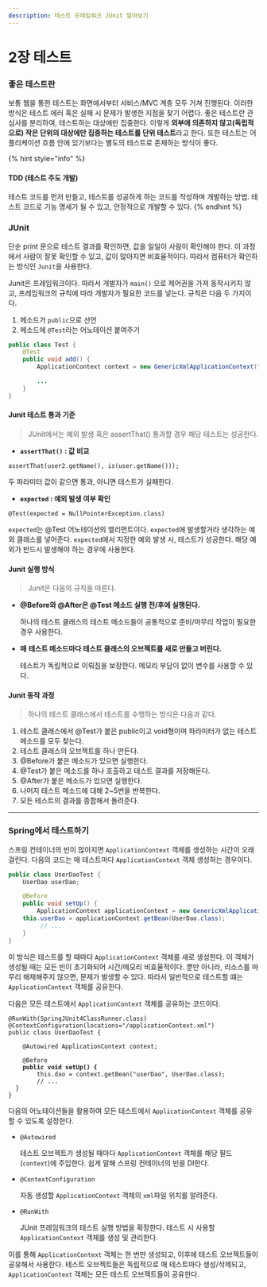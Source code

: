 ```yaml
---
description: 테스트 프레임워크 JUnit 알아보기
---
```


# 2장 테스트

### 좋은 테스트란

보통 웹을 통한 테스트는 화면에서부터 서비스/MVC 계층 모두 거쳐 진행된다. 이러한 방식은 테스트 에러 혹은 실패 시 문제가 발생한 지점을 찾기 어렵다. 좋은 테스트란 관심사를 분리하여, 테스트하는 대상에만 집중한다. 이렇게 **외부에 의존하지 않고(독립적으로) 작은 단위의 대상에만 집중하는 테스트를 단위 테스트**라고 한다. 또한 테스트는 어플리케이션 흐름 안에 있기보다는 별도의 테스트로 존재하는 방식이 좋다.

{% hint style="info" %}
#### TDD (테스트 주도 개발)

테스트 코드를 먼저 만들고, 테스트를 성공하게 하는 코드를 작성하며 개발하는 방법. 테스트 코드로 기능 명세가 될 수 있고, 안정적으로 개발할 수 있다.
{% endhint %}



### JUnit

단순 print 문으로 테스트 결과를 확인하면, 값을 일일이 사람이 확인해야 한다. 이 과정에서 사람이 잘못 확인할 수 있고, 값이 많아지면 비효율적이다. 따라서 컴퓨터가 확인하는 방식인 `Junit`을 사용한다.

Junit은 프레임워크이다. 따라서 개발자가 `main()` 으로 제어권을 가져 동작시키지 않고, 프레임워크의 규칙에 따라 개발자가 필요한 코드를 넣는다. 규칙은 다음 두 가지이다.

1. 메소드가 `public`으로 선언
2. 메소드에 `@Test`라는 어노테이션 붙여주기

```java
public class Test {
    @Test
    public void add() {
        ApplicationContext context = new GenericXmlApplicationContext("applicationContext.xml");

        ...
    }
}
```



#### Junit 테스트 통과 기준

> JUnit에서는 예외 발생 혹은 assertThat() 통과할 경우 해당 테스트는 성공한다.

* **`assertThat()` : 값 비교**

`assertThat(user2.getName(), is(user.getName()));`

두 파라미터 값이 같으면 통과, 아니면 테스트가 실패한다.

* **`expected` : 예외 발생 여부 확인**

`@Test(expected = NullPointerException.class)`

`expected`는 @Test 어노테이션의 엘리먼트이다. `expected`에 발생할거라 생각하는 예외 클래스를 넣어준다. `expected`에서 지정한 예외 발생 시, 테스트가 성공한다. 해당 예외가 반드시 발생해야 하는 경우에 사용한다.



#### Junit 실행 방식

> Junit은 다음의 규칙을 따른다.

*   **@Before와 @After은 @Test 메소드 실행 전/후에 실행된다.**

    하나의 테스트 클래스의 테스트 메소드들이 공통적으로 준비/마무리 작업이 필요한 경우 사용한다.
*   **매** **테스트 메소드마다 테스트 클래스의 오브젝트를 새로 만들고 버린다.**

    테스트가 독립적으로 이뤄짐을 보장한다. 메모리 부담이 없이 변수를 사용할 수 있다.



#### Junit 동작 과정

> 하나의 테스트 클래스에서 테스트를 수행하는 방식은 다음과 같다.

1. 테스트 클래스에서 @Test가 붙은 public이고 void형이며 파라미터가 없는 테스트 메소드를 모두 찾는다.
2. 테스트 클래스의 오브젝트를 하나 만든다.
3. @Before가 붙은 메소드가 있으면 실행한다.
4. @Test가 붙은 메소드를 하나 호출하고 테스트 결과를 저장해둔다.
5. @After가 붙은 메소드가 있으면 실행한다.
6. 나머지 테스트 메소드에 대해 2\~5번을 반복한다.
7. 모든 테스트의 결과를 종합해서 돌려준다.

***

### Spring에서 테스트하기

스프링 컨테이너의 빈이 많아지면 `ApplicationContext` 객체를 생성하는 시간이 오래 걸린다. 다음의 코드는 매 테스트마다 `ApplicationContext` 객체 생성하는 경우이다.

```java
public class UserDaoTest {
    UserDao userDao;

    @Before
    public void setUp() {
        ApplicationContext applicationContext = new GenericXmlApplicationContext("spring/applicationContext.xml");
	this.userDao = applicationContext.getBean(UserDao.class);
         // ...
    }
}
```

이 방식은 테스트를 할 때마다 `ApplicationContext` 객체를 새로 생성한다. 이 객체가 생성될 때는 모든 빈이 초기화되어 시간/메모리 비효율적이다. 뿐만 아니라, 리소스를 마무리 해제해주지 않으면, 문제가 발생할 수 있다. 따라서 일반적으로 테스트할 떄는 `ApplicationContext` 객체를 공유한다.

다음은 모든 테스트에서 `ApplicationContext` 객체를 공유하는 코드이다.

<pre class="language-java"><code class="lang-java">@RunWith(SpringJUnit4ClassRunner.class)
@ContextConfiguration(locations="/applicationContext.xml")
public class UserDaoTest {

    @Autowired ApplicationContext context;
    
    @Before
<strong>    public void setUp() {
</strong>        this.dao = context.getBean("userDao", UserDao.class);
        // ...
  }
}
</code></pre>

다음의 어노테이션들을 활용하여 모든 테스트에서 `ApplicationContext` 객체를 공유할 수 있도록 설정한다.

*   `@Autowired`

    테스트 오브젝트가 생성될 때마다 `ApplicationContext` 객체를 해당 필드(`context`)에 주입한다. 쉽게 말해 스프링 컨테이너의 빈을 DI한다.
*   `@ContextConfiguration`

    자동 생성할 `ApplicationContext` 객체의 `xml`파일 위치를 알려준다.
*   `@RunWith`

    JUnit 프레임워크의 테스트 실행 방법을 확장한다. 테스트 시 사용할 `ApplicationContext` 객체를 생성 및 관리한다.

이를 통해 `ApplicationContext` 객체는 한 번만 생성되고, 이후에 테스트 오브젝트들이 공유해서 사용한다. 테스트 오브젝트들은 독립적으로 매 테스트마다 생성/삭제되고, `ApplicationContext` 객체는 모든 테스트 오브젝트들이 공유한다.







